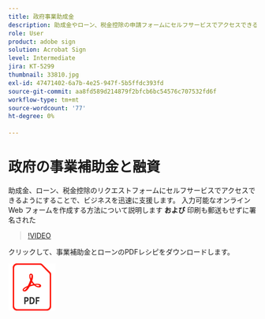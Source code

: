 ```yaml
---
title: 政府事業助成金
description: 助成金やローン、税金控除の申請フォームにセルフサービスでアクセスできるようにすることで、ビジネスを迅速に支援します。
role: User
product: adobe sign
solution: Acrobat Sign
level: Intermediate
jira: KT-5299
thumbnail: 33810.jpg
exl-id: 47471402-6a7b-4e25-947f-5b5ffdc393fd
source-git-commit: aa8fd589d214879f2bfcb6bc54576c707532fd6f
workflow-type: tm+mt
source-wordcount: '77'
ht-degree: 0%

---
```


# 政府の事業補助金と融資

助成金、ローン、税金控除のリクエストフォームにセルフサービスでアクセスできるようにすることで、ビジネスを迅速に支援します。 入力可能なオンライン Web フォームを作成する方法について説明します **および** 印刷も郵送もせずに署名された

>[!VIDEO](https://video.tv.adobe.com/v/33810?quality=12&learn=on&hidetitle=true)

クリックして、事業補助金とローンのPDFレシピをダウンロードします。

[![ダウンロードPDFレシピ](../assets/acrobat_PDF_96.png)](../assets/UseCaseRecipe-EN-CreatingWebForms.pdf)
